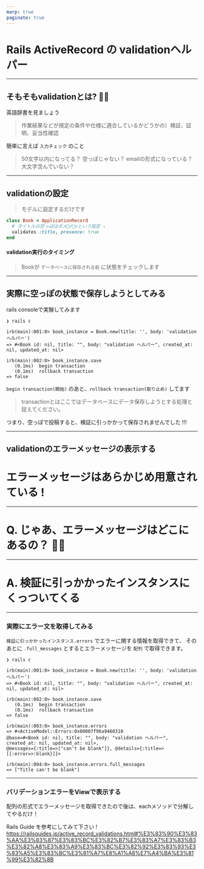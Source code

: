 ```yaml
---
marp: true
paginate: true
---
```


<!-- prerender: true -->

<!-- <style>
  section {
    font-size: 20px
  }
</style> -->

# Rails ActiveRecord の validationヘルパー

---

## そもそもvalidationとは? 🤔💭
英語辞書を見ましょう
>作業結果などが規定の条件や仕様に適合しているかどうかの〕検証、証明、妥当性確認

簡単に言えば `入力チェック` のこと
>50文字以内になってる？
>空っぽじゃない？
>emailの形式になっている？
>大文字含んでいない？

---

## validationの設定
>モデルに設定するだけです

```ruby
class Book < ApplicationRecord
  # タイトルの空っぽはダメ🙅‍♂️🙅‍♀️という設定 ↓
  validates :title, presence: true
end
```

#### validation実行のタイミング
> Bookが `データベースに保存される前` に状態をチェックします

---

## 実際に空っぽの状態で保存しようとしてみる
rails consoleで実験してみます

```
❯ rails c

irb(main):001:0> book_instance = Book.new(title: '', body: 'validation ヘルパー')
=> #<Book id: nil, title: "", body: "validation ヘルパー", created_at: nil, updated_at: nil>

irb(main):002:0> book_instance.save
   (0.1ms)  begin transaction
   (0.1ms)  rollback transaction
=> false
```

`begin transaction(開始)` のあと、`rollback transaction(取り止め)` してます
>transactionとはここではデータベースにデータ保存しようとする処理と捉えてください。

つまり、空っぽで投稿すると、検証に引っかかって保存されませんでした !!!

---

## validationのエラーメッセージの表示する

# エラーメッセージはあらかじめ用意されている !

---

# Q. じゃあ、エラーメッセージはどこにあるの？ 🤔💭

---

# A. 検証に引っかかったインスタンスにくっついてくる

---

### 実際にエラー文を取得してみる

`検証に引っかかったインスタンス.errors` でエラーに関する情報を取得できて、
そのあとに `.full_messages` とするとエラーメッセージを `配列` で取得できます。

```
❯ rails c

irb(main):001:0> book_instance = Book.new(title: '', body: 'validation ヘルパー')
=> #<Book id: nil, title: "", body: "validation ヘルパー", created_at: nil, updated_at: nil>

irb(main):002:0> book_instance.save
   (0.1ms)  begin transaction
   (0.1ms)  rollback transaction
=> false

irb(main):003:0> book_instance.errors
=> #<ActiveModel::Errors:0x00007f96a9460310
@base=#<Book id: nil, title: "", body: "validation ヘルパー", created_at: nil, updated_at: nil>,
@messages={:title=>["can't be blank"]}, @details={:title=>[{:error=>:blank}]}>

irb(main):004:0> book_instance.errors.full_messages
=> ["Title can't be blank"]

```

---

### バリデーションエラーをViewで表示する

配列の形式でエラーメッセージを取得できたので後は、eachメソッドで分解してやるだけ！

Rails Guide を参考にしてみて下さい !
https://railsguides.jp/active_record_validations.html#%E3%83%90%E3%83%AA%E3%83%87%E3%83%BC%E3%82%B7%E3%83%A7%E3%83%B3%E3%82%A8%E3%83%A9%E3%83%BC%E3%82%92%E3%83%93%E3%83%A5%E3%83%BC%E3%81%A7%E8%A1%A8%E7%A4%BA%E3%81%99%E3%82%8B
